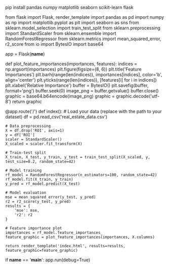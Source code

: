 pip install pandas numpy matplotlib seaborn scikit-learn flask

from flask import Flask, render_template
import pandas as pd
import numpy as np
import matplotlib.pyplot as plt
import seaborn as sns
from sklearn.model_selection import train_test_split
from sklearn.preprocessing import StandardScaler
from sklearn.ensemble import RandomForestRegressor
from sklearn.metrics import mean_squared_error, r2_score
from io import BytesIO
import base64

app = Flask(__name__)

def plot_feature_importances(importances, features):
    indices = np.argsort(importances)
    plt.figure(figsize=(8, 6))
    plt.title('Feature Importances')
    plt.barh(range(len(indices)), importances[indices], color='b', align='center')
    plt.yticks(range(len(indices)), [features[i] for i in indices])
    plt.xlabel('Relative Importance')
    buffer = BytesIO()
    plt.savefig(buffer, format='png')
    buffer.seek(0)
    image_png = buffer.getvalue()
    buffer.close()
    graphic = base64.b64encode(image_png)
    graphic = graphic.decode('utf-8')
    return graphic

@app.route('/')
def index():
    # Load your data (replace with the path to your dataset)
    df = pd.read_csv('real_estate_data.csv')

    # Data preprocessing
    X = df.drop('ROI', axis=1)
    y = df['ROI']
    scaler = StandardScaler()
    X_scaled = scaler.fit_transform(X)

    # Train-test split
    X_train, X_test, y_train, y_test = train_test_split(X_scaled, y, test_size=0.2, random_state=42)

    # Model training
    rf_model = RandomForestRegressor(n_estimators=100, random_state=42)
    rf_model.fit(X_train, y_train)
    y_pred = rf_model.predict(X_test)

    # Model evaluation
    mse = mean_squared_error(y_test, y_pred)
    r2 = r2_score(y_test, y_pred)
    results = {
        'mse': mse,
        'r2': r2
    }

    # Feature importance plot
    importances = rf_model.feature_importances_
    feature_graphic = plot_feature_importances(importances, X.columns)

    return render_template('index.html', results=results, feature_graphic=feature_graphic)

if __name__ == '__main__':
    app.run(debug=True)
